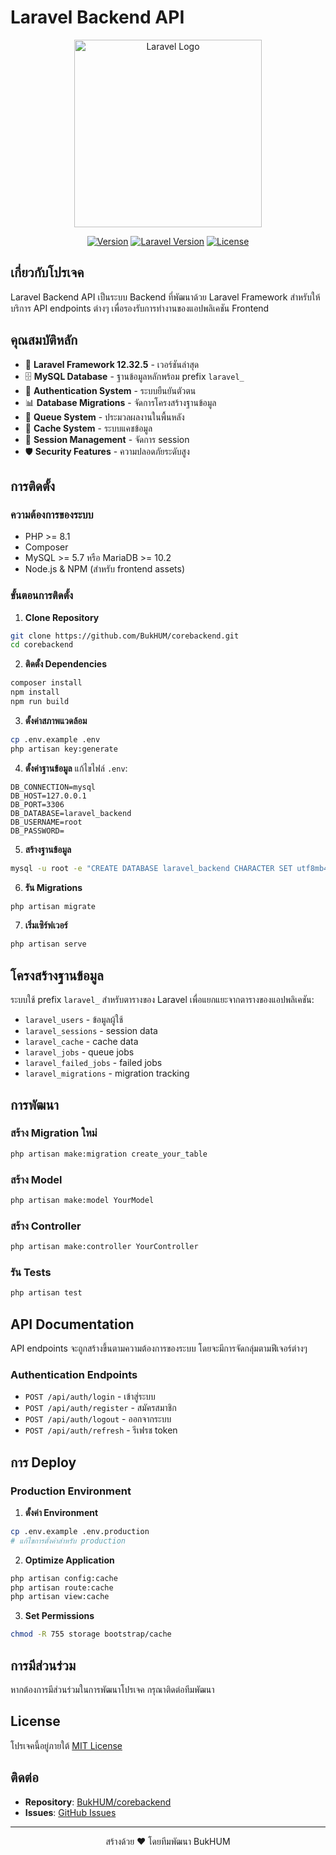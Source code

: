 # Laravel Backend API

<p align="center">
<img src="https://raw.githubusercontent.com/laravel/art/master/logo-lockup/5%20SVG/2%20CMYK/1%20Full%20Color/laravel-logolockup-cmyk-red.svg" width="300" alt="Laravel Logo">
</p>

<p align="center">
<a href="https://github.com/BukHUM/corebackend"><img src="https://img.shields.io/badge/Version-1.0.0-blue.svg" alt="Version"></a>
<a href="https://packagist.org/packages/laravel/framework"><img src="https://img.shields.io/packagist/v/laravel/framework" alt="Laravel Version"></a>
<a href="https://opensource.org/licenses/MIT"><img src="https://img.shields.io/badge/License-MIT-green.svg" alt="License"></a>
</p>

## เกี่ยวกับโปรเจค

Laravel Backend API เป็นระบบ Backend ที่พัฒนาด้วย Laravel Framework สำหรับให้บริการ API endpoints ต่างๆ เพื่อรองรับการทำงานของแอปพลิเคชัน Frontend

## คุณสมบัติหลัก

- 🚀 **Laravel Framework 12.32.5** - เวอร์ชันล่าสุด
- 🗄️ **MySQL Database** - ฐานข้อมูลหลักพร้อม prefix `laravel_`
- 🔐 **Authentication System** - ระบบยืนยันตัวตน
- 📊 **Database Migrations** - จัดการโครงสร้างฐานข้อมูล
- 🔄 **Queue System** - ประมวลผลงานในพื้นหลัง
- 💾 **Cache System** - ระบบแคชข้อมูล
- 📝 **Session Management** - จัดการ session
- 🛡️ **Security Features** - ความปลอดภัยระดับสูง

## การติดตั้ง

### ความต้องการของระบบ

- PHP >= 8.1
- Composer
- MySQL >= 5.7 หรือ MariaDB >= 10.2
- Node.js & NPM (สำหรับ frontend assets)

### ขั้นตอนการติดตั้ง

1. **Clone Repository**
```bash
git clone https://github.com/BukHUM/corebackend.git
cd corebackend
```

2. **ติดตั้ง Dependencies**
```bash
composer install
npm install
npm run build
```

3. **ตั้งค่าสภาพแวดล้อม**
```bash
cp .env.example .env
php artisan key:generate
```

4. **ตั้งค่าฐานข้อมูล**
แก้ไขไฟล์ `.env`:
```env
DB_CONNECTION=mysql
DB_HOST=127.0.0.1
DB_PORT=3306
DB_DATABASE=laravel_backend
DB_USERNAME=root
DB_PASSWORD=
```

5. **สร้างฐานข้อมูล**
```bash
mysql -u root -e "CREATE DATABASE laravel_backend CHARACTER SET utf8mb4 COLLATE utf8mb4_unicode_ci;"
```

6. **รัน Migrations**
```bash
php artisan migrate
```

7. **เริ่มเซิร์ฟเวอร์**
```bash
php artisan serve
```

## โครงสร้างฐานข้อมูล

ระบบใช้ prefix `laravel_` สำหรับตารางของ Laravel เพื่อแยกแยะจากตารางของแอปพลิเคชัน:

- `laravel_users` - ข้อมูลผู้ใช้
- `laravel_sessions` - session data
- `laravel_cache` - cache data
- `laravel_jobs` - queue jobs
- `laravel_failed_jobs` - failed jobs
- `laravel_migrations` - migration tracking

## การพัฒนา

### สร้าง Migration ใหม่
```bash
php artisan make:migration create_your_table
```

### สร้าง Model
```bash
php artisan make:model YourModel
```

### สร้าง Controller
```bash
php artisan make:controller YourController
```

### รัน Tests
```bash
php artisan test
```

## API Documentation

API endpoints จะถูกสร้างขึ้นตามความต้องการของระบบ โดยจะมีการจัดกลุ่มตามฟีเจอร์ต่างๆ

### Authentication Endpoints
- `POST /api/auth/login` - เข้าสู่ระบบ
- `POST /api/auth/register` - สมัครสมาชิก
- `POST /api/auth/logout` - ออกจากระบบ
- `POST /api/auth/refresh` - รีเฟรช token

## การ Deploy

### Production Environment

1. **ตั้งค่า Environment**
```bash
cp .env.example .env.production
# แก้ไขการตั้งค่าสำหรับ production
```

2. **Optimize Application**
```bash
php artisan config:cache
php artisan route:cache
php artisan view:cache
```

3. **Set Permissions**
```bash
chmod -R 755 storage bootstrap/cache
```

## การมีส่วนร่วม

หากต้องการมีส่วนร่วมในการพัฒนาโปรเจค กรุณาติดต่อทีมพัฒนา

## License

โปรเจคนี้อยู่ภายใต้ [MIT License](https://opensource.org/licenses/MIT)

## ติดต่อ

- **Repository**: [BukHUM/corebackend](https://github.com/BukHUM/corebackend)
- **Issues**: [GitHub Issues](https://github.com/BukHUM/corebackend/issues)

---

<p align="center">สร้างด้วย ❤️ โดยทีมพัฒนา BukHUM</p>
